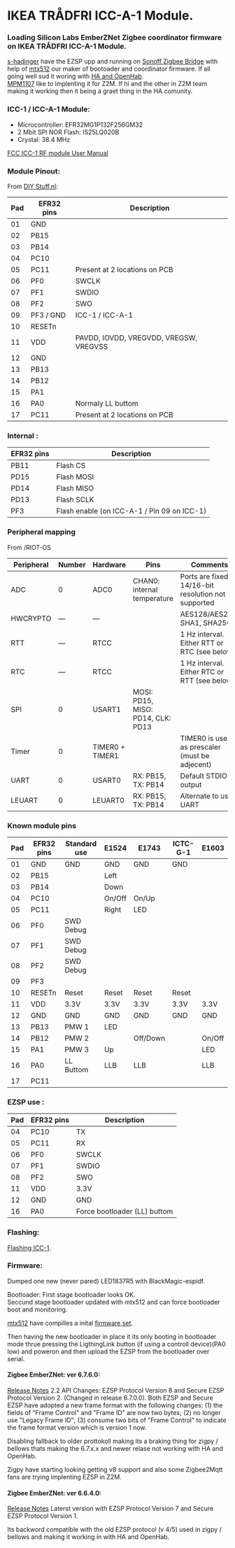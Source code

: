 # IKEA TRÅDFRI ICC-A-1 Module.

### Loading Silicon Labs EmberZNet Zigbee coordinator firmware on IKEA TRÅDFRI ICC-A-1 Module.

[s-hadinger](https://github.com/s-hadinger) have the EZSP upp and running on [Sonoff Zigbee Bridge](https://github.com/arendst/Tasmota/issues/8583) with help of [mtx512](https://github.com/mtx512)
our maker of bootoader and coordinator firmware.
If all going well sud it woring with [HA and OpenHab](https://sprut.ai/client/article/2583).  
[MPM1107](https://github.com/MPM1107) like to implenting it for Z2M. If hi and the other in Z2M team making it working then it being a graet thing in the HA comunity.


### ICC-1 / ICC-A-1 Module:

* Microcontroller: EFR32MG1P132F256GM32
* 2 Mbit SPI NOR Flash: IS25LQ020B
* Crystal: 38.4 MHz

[FCC ICC-1 RF module User Manual](https://fccid.io/FHO-ICC-1/User-Manual/User-Manual-3055710)

### Module Pinout:

From [DIY Stuff.nl](https://diystuff.nl/tradfri/tradfri-zigbee-light-link-module):

| Pad | EFR32 pins | Description |
|------------|-----------|-------|
| 01         | GND       | |
| 02         | PB15      | |
| 03         | PB14      | |
| 04         | PC10      | |
| 05         | PC11      | Present at 2 locations on PCB |
| 06         | PF0       | SWCLK |
| 07         | PF1       | SWDIO |
| 08         | PF2       | SWO   |
| 09         | PF3 / GND | ICC-1 / ICC-A-1 |
| 10         | RESETn    | | 
| 11         | VDD       | PAVDD, IOVDD, VREGVDD, VREGSW, VREGVSS | 
| 12         | GND       | | 
| 13         | PB13      | | 
| 14         | PB12      | | 
| 15         | PA1       | | 
| 16         | PA0       | Normaly LL buttom | 
| 17         | PC11      | Present at 2 locations on PCB | 


### Internal :

| EFR32 pins | Description |
|------------|-----------|
| PB11 | Flash CS |
| PD15 | Flash MOSI |
| PD14 | Flash MISO |
| PD13 | Flash SCLK |
| PF3 | Flash enable (on ICC-A-1 / Pin 09 on ICC-1) |

### Peripheral mapping
From /RIOT-OS

| Peripheral | Number  | Hardware        | Pins                              | Comments                                            |
|------------|---------|-----------------|-----------------------------------|-----------------------------------------------------|
| ADC        | 0       | ADC0            | CHAN0: internal temperature       | Ports are fixed, 14/16-bit resolution not supported |
| HWCRYPTO   | &mdash; | &mdash;         |                                   | AES128/AES256, SHA1, SHA256                         |
| RTT        | &mdash; | RTCC            |                                   | 1 Hz interval. Either RTT or RTC (see below)        |
| RTC        | &mdash; | RTCC            |                                   | 1 Hz interval. Either RTC or RTT (see below)        |
| SPI        | 0       | USART1          | MOSI: PD15, MISO: PD14, CLK: PD13 |                                                     |
| Timer      | 0       | TIMER0 + TIMER1 |                                   | TIMER0 is used as prescaler (must be adjecent)      |
| UART       | 0       | USART0          | RX: PB15, TX: PB14                | Default STDIO output                                |
| LEUART     | 0       | LEUART0         | RX: PB15, TX: PB14                | Alternate to using UART                             |


### Known module pins

| Pad | EFR32 pins | Standard use | E1524 | E1743 |  ICTC-G-1 | E1603 |
|------------|-----------|-------|-------|-------|-------|-------|
| 01         | GND       | GND | GND |GND | GND |  |
| 02         | PB15      |  | Left |  |  |  |
| 03         | PB14      |  | Down |  |  |  |
| 04         | PC10      |  | On/Off | On/Up |  |  |
| 05         | PC11      |  | Right | LED |  |  |
| 06         | PF0       | SWD Debug |  |  |  |  |
| 07         | PF1       | SWD Debug |  |  |  |  |
| 08         | PF2       | SWD Debug |  |  |  |  |
| 09         | PF3       |  |  |  |  |  |  |
| 10         | RESETn    | Reset | Reset | Reset | Reset |  |
| 11         | VDD       |  3.3V | 3.3V | 3.3V | 3.3V | 3.3V |
| 12         | GND       | GND | GND | GND | GND | GND |
| 13         | PB13      | PMW 1 | LED |  |  |  |
| 14         | PB12      | PMW 2 |  | Off/Down |  | On/Off |
| 15         | PA1       | PMW 3 | Up |  |  | LED |
| 16         | PA0       | LL Buttom | LLB | LLB |  | LLB |
| 17         | PC11      |  |  |  |  |


### EZSP use :

| Pad | EFR32 pins | Description |
|------------|-----------|-------|
| 04         | PC10      | TX |
| 05         | PC11      | RX |
| 06         | PF0       | SWCLK |
| 07         | PF1       | SWDIO |
| 08         | PF2       | SWO   |
| 11         | VDD       | 3.3V | 
| 12         | GND       | GND |
| 16         | PA0       | Force bootloader (LL) buttom | 


### Flashing:

[Flashing ICC-1](https://github.com/MattWestb/IKEA-TRADFRI-ICC-A-1-Modul/tree/master/Flashing-MG).  


### Firmware:

Dumped one new (never pared) LED1837R5 with BlackMagic-espidf.  

Bootloader: First stage bootloader looks OK.  
Seccund stage bootloader updated with mtx512 and can force bootloader boot and monitoring.

[mtx512](https://github.com/mtx512) have compilles a inital [firmware set](https://github.com/mtx512/efr32/tree/master/icc-a-1).  

Then having the new bootloader in place it its only booting in bootloader mode thrue pressing the LigthingLink button (if using a controll device)(PA0 low) and poweron and then upload the EZSP from the bootloader over serial. 


#### Zigbee EmberZNet: ver 6.7.6.0: 

[Release Notes](https://www.silabs.com/documents/public/release-notes/emberznet-release-notes-6.7.6.0.pdf) 2.2 API Changes: EZSP Protocol Version 8 and Secure EZSP Protocol Version 2. (Changed in release 6.7.0.0). Both EZSP and Secure EZSP have adopted a new frame format with the following changes: (1) the fields of "Frame Control" and "Frame ID" are now two bytes; (2) no longer use "Legacy Frame ID"; (3) consume two bits of "Frame Control" to indicate the frame format version
which is version 1 now. 

Disabling fallback to older prottokoll making its a braking thing for zigpy / bellows thats making the 6.7.x.x and newer relase not working with HA and OpenHab.  

Zigpy have starting looking getting v8 support and also some Zigbee2Mqtt fans are trying implenting EZSP in Z2M. 


#### Zigbee EmberZNet: ver 6.6.4.0:

[Release Notes](https://www.silabs.com/documents/public/release-notes/emberznet-release-notes-6.6.4.0.pdf) Laterst version with EZSP Protocol Version 7 and Secure EZSP Protocol Version 1. 

Its backword compatible with the old EZSP protocol (v 4/5) used in zigpy / bellows and making it working in with HA and OpenHab.

